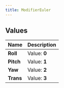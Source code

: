 ```yaml
---
title: ModifierEuler
---
```


## Values
| Name | Description |
| ---- | ----------- |
| **Roll** | Value: **0** |
| **Pitch** | Value: **1** |
| **Yaw** | Value: **2** |
| **Trans** | Value: **3** |

